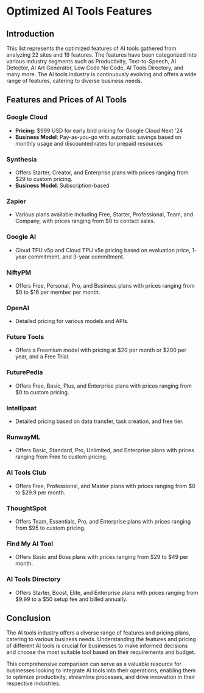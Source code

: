 # Optimized AI Tools Features

## Introduction

This list represents the optimized features of AI tools gathered from analyzing 22 sites and 19 features. The features have been categorized into various industry segments such as Productivity, Text-to-Speech, AI Detector, AI Art Generator, Low Code No Code, AI Tools Directory, and many more. The AI tools industry is continuously evolving and offers a wide range of features, catering to diverse business needs.

## Features and Prices of AI Tools

### Google Cloud
- **Pricing**: $999 USD for early bird pricing for Google Cloud Next '24
- **Business Model**: Pay-as-you-go with automatic savings based on monthly usage and discounted rates for prepaid resources

### Synthesia
- Offers Starter, Creator, and Enterprise plans with prices ranging from $29 to custom pricing.
- **Business Model**: Subscription-based

### Zapier
- Various plans available including Free, Starter, Professional, Team, and Company, with prices ranging from $0 to contact sales.
  
### Google AI
- Cloud TPU v5p and Cloud TPU v5e pricing based on evaluation price, 1-year commitment, and 3-year commitment.

### NiftyPM
- Offers Free, Personal, Pro, and Business plans with prices ranging from $0 to $16 per member per month.

### OpenAI
- Detailed pricing for various models and APIs.

### Future Tools
- Offers a Freemium model with pricing at $20 per month or $200 per year, and a Free Trial.

### FuturePedia
- Offers Free, Basic, Plus, and Enterprise plans with prices ranging from $0 to custom pricing.

### Intellipaat
- Detailed pricing based on data transfer, task creation, and free tier.

### RunwayML
- Offers Basic, Standard, Pro, Unlimited, and Enterprise plans with prices ranging from Free to custom pricing.

### AI Tools Club
- Offers Free, Professional, and Master plans with prices ranging from $0 to $29.9 per month.

### ThoughtSpot
- Offers Team, Essentials, Pro, and Enterprise plans with prices ranging from $95 to custom pricing.

### Find My AI Tool
- Offers Basic and Boss plans with prices ranging from $29 to $49 per month.

### AI Tools Directory
- Offers Starter, Boost, Elite, and Enterprise plans with prices ranging from $9.99 to a $50 setup fee and billed annually.

## Conclusion

The AI tools industry offers a diverse range of features and pricing plans, catering to various business needs. Understanding the features and pricing of different AI tools is crucial for businesses to make informed decisions and choose the most suitable tool based on their requirements and budget.

This comprehensive comparison can serve as a valuable resource for businesses looking to integrate AI tools into their operations, enabling them to optimize productivity, streamline processes, and drive innovation in their respective industries.